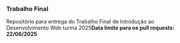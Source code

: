 ### Trabalho Final

Repositório para entrega do Trabalho Final de Introdução ao Desenvolvimento Web turma 2025**Data limite para os pull requests: 22/06/2025**



